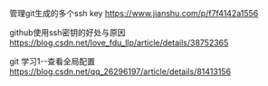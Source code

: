 
管理git生成的多个ssh key
https://www.jianshu.com/p/f7f4142a1556

github使用ssh密钥的好处与原因
https://blog.csdn.net/love_fdu_llp/article/details/38752365

git 学习1--查看全局配置
https://blog.csdn.net/qq_26296197/article/details/81413156